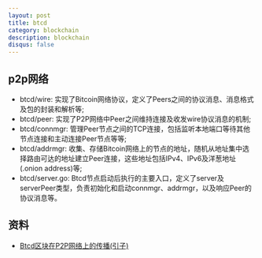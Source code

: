```yaml
---
layout: post
title: btcd
category: blockchain
description: blockchain
disqus: false
---
```


## p2p网络
* btcd/wire: 实现了Bitcoin网络协议，定义了Peers之间的协议消息、消息格式及包的封装和解析等;
* btcd/peer: 实现了P2P网络中Peer之间维持连接及收发wire协议消息的机制;
* btcd/connmgr: 管理Peer节点之间的TCP连接，包括监听本地端口等待其他节点连接和主动连接Peer节点等等;
* btcd/addrmgr: 收集、存储Bitcoin网络上的节点的地址，随机从地址集中选择路由可达的地址建立Peer连接，这些地址包括IPv4、IPv6及洋葱地址(.onion address)等;
* btcd/server.go: Btcd节点启动后执行的主要入口，定义了server及serverPeer类型，负责初始化和启动connmgr、addrmgr，以及响应Peer的协议消息等。

## 资料
* [Btcd区块在P2P网络上的传播(引子)](https://www.jianshu.com/p/d3667b026938)


